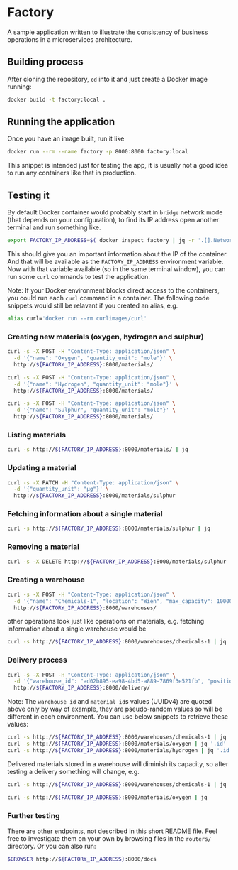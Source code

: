 # Factory

A sample application written to illustrate the consistency of business operations in a microservices
architecture.

## Building process

After cloning the repository, `cd` into it and just create a Docker image running:

```sh
docker build -t factory:local .
```

## Running the application

Once you have an image built, run it like

```sh
docker run --rm --name factory -p 8000:8000 factory:local
```

This snippet is intended just for testing the app, it is usually not a good
idea to run any containers like that in production.

## Testing it

By default Docker container would probably start in `bridge` network mode (that
depends on your configuration), to find its IP address open another terminal and
run something like.

```sh
export FACTORY_IP_ADDRESS=$( docker inspect factory | jq -r '.[].NetworkSettings.IPAddress' )
```

This should give you an important information about the IP of the container. And
that will be available as the `FACTORY_IP_ADDRESS` environment variable. Now with
that variable available (so in the same terminal window), you can run some `curl`
commands to test the application.

Note: If your Docker environment blocks direct access to the containers, you
could run each `curl` command in a container. The following code snippets would
still be relavant if you created an alias, e.g.

```sh
alias curl='docker run --rm curlimages/curl'
```

### Creating new materials (oxygen, hydrogen and sulphur)
```sh
curl -s -X POST -H "Content-Type: application/json" \
  -d '{"name": "Oxygen", "quantity_unit": "mole"}' \
  http://${FACTORY_IP_ADDRESS}:8000/materials/

curl -s -X POST -H "Content-Type: application/json" \
  -d '{"name": "Hydrogen", "quantity_unit": "mole"}' \
  http://${FACTORY_IP_ADDRESS}:8000/materials/

curl -s -X POST -H "Content-Type: application/json" \
  -d '{"name": "Sulphur", "quantity_unit": "mole"}' \
  http://${FACTORY_IP_ADDRESS}:8000/materials/
```

### Listing materials
```sh
curl -s http://${FACTORY_IP_ADDRESS}:8000/materials/ | jq
```

### Updating a material
```sh
curl -s -X PATCH -H "Content-Type: application/json" \
  -d '{"quantity_unit": "µg"}' \
  http://${FACTORY_IP_ADDRESS}:8000/materials/sulphur
```

### Fetching information about a single material
```sh
curl -s http://${FACTORY_IP_ADDRESS}:8000/materials/sulphur | jq
```

### Removing a material
```sh
curl -s -X DELETE http://${FACTORY_IP_ADDRESS}:8000/materials/sulphur
```

### Creating a warehouse
```sh
curl -s -X POST -H "Content-Type: application/json" \
  -d '{"name": "Chemicals-1", "location": "Wien", "max_capacity": 1000000}' \
  http://${FACTORY_IP_ADDRESS}:8000/warehouses/
```

other operations look just like operations on materials, e.g. fetching
information about a single warehouse would be

```sh
curl -s http://${FACTORY_IP_ADDRESS}:8000/warehouses/chemicals-1 | jq
```

### Delivery process
```sh
curl -s -X POST -H "Content-Type: application/json" \
  -d '{"warehouse_id": "ad02b895-ea98-4bd5-a889-7869f3e521fb", "positions": [{"material_id": "699139c4-eb11-4815-9021-2c8f66b38d5f", "quantity": 10}, {"material_id": "c18605cd-3e1e-4898-8192-1da5662bc30a", "quantity": 20}]}' \
  http://${FACTORY_IP_ADDRESS}:8000/delivery/
```

Note: The `warehouse_id` and `material_id`s values (UUIDv4) are quoted above
only by way of example, they are pseudo-random values so will be different
in each environment.
You can use below snippets to retrieve these values:

```sh
curl -s http://${FACTORY_IP_ADDRESS}:8000/warehouses/chemicals-1 | jq '.id'
curl -s http://${FACTORY_IP_ADDRESS}:8000/materials/oxygen | jq '.id'
curl -s http://${FACTORY_IP_ADDRESS}:8000/materials/hydrogen | jq '.id'
```

Delivered materials stored in a warehouse will diminish its capacity, so after
testing a delivery something will change, e.g.

```sh
curl -s http://${FACTORY_IP_ADDRESS}:8000/warehouses/chemicals-1 | jq
```

```sh
curl -s http://${FACTORY_IP_ADDRESS}:8000/materials/oxygen | jq
```

### Further testing

There are other endpoints, not described in this short README file. Feel
free to investigate them on your own by browsing files in the `routers/`
directory.
Or you can also run:
```sh
$BROWSER http://${FACTORY_IP_ADDRESS}:8000/docs

```

